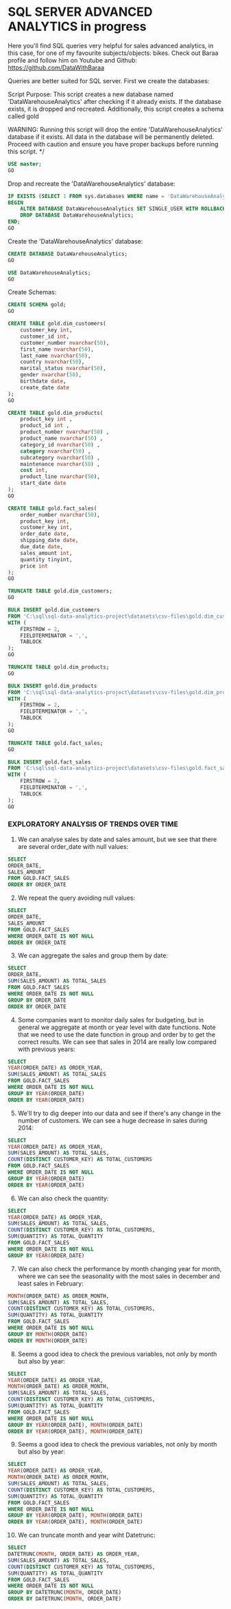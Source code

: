 # SQL SERVER ADVANCED ANALYTICS in progress

Here you'll find SQL queries very helpful for sales advanced analytics, in this case, for one of my favourite subjects/objects: bikes. Check out Baraa profile and follow him on Youtube and Github: https://github.com/DataWithBaraa

Queries are better suited for SQL server. First we create the databases:

Script Purpose:
    This script creates a new database named 'DataWarehouseAnalytics' after checking if it already exists. 
    If the database exists, it is dropped and recreated. Additionally, this script creates a schema called gold
	
WARNING:
    Running this script will drop the entire 'DataWarehouseAnalytics' database if it exists. 
    All data in the database will be permanently deleted. Proceed with caution 
    and ensure you have proper backups before running this script.
*/
```sql
USE master;
GO
```
Drop and recreate the 'DataWarehouseAnalytics' database:
```sql
IF EXISTS (SELECT 1 FROM sys.databases WHERE name = 'DataWarehouseAnalytics')
BEGIN
    ALTER DATABASE DataWarehouseAnalytics SET SINGLE_USER WITH ROLLBACK IMMEDIATE;
    DROP DATABASE DataWarehouseAnalytics;
END;
GO
```
Create the 'DataWarehouseAnalytics' database:

```sql
CREATE DATABASE DataWarehouseAnalytics;
GO

USE DataWarehouseAnalytics;
GO
```
Create Schemas:

```sql
CREATE SCHEMA gold;
GO
```

```sql
CREATE TABLE gold.dim_customers(
	customer_key int,
	customer_id int,
	customer_number nvarchar(50),
	first_name nvarchar(50),
	last_name nvarchar(50),
	country nvarchar(50),
	marital_status nvarchar(50),
	gender nvarchar(50),
	birthdate date,
	create_date date
);
GO
```
```sql
CREATE TABLE gold.dim_products(
	product_key int ,
	product_id int ,
	product_number nvarchar(50) ,
	product_name nvarchar(50) ,
	category_id nvarchar(50) ,
	category nvarchar(50) ,
	subcategory nvarchar(50) ,
	maintenance nvarchar(50) ,
	cost int,
	product_line nvarchar(50),
	start_date date 
);
GO
```
```sql
CREATE TABLE gold.fact_sales(
	order_number nvarchar(50),
	product_key int,
	customer_key int,
	order_date date,
	shipping_date date,
	due_date date,
	sales_amount int,
	quantity tinyint,
	price int 
);
GO
```
```sql
TRUNCATE TABLE gold.dim_customers;
GO
```

```sql
BULK INSERT gold.dim_customers
FROM 'C:\sql\sql-data-analytics-project\datasets\csv-files\gold.dim_customers.csv'
WITH (
	FIRSTROW = 2,
	FIELDTERMINATOR = ',',
	TABLOCK
);
GO
```
```sql
TRUNCATE TABLE gold.dim_products;
GO
```
```sql
BULK INSERT gold.dim_products
FROM 'C:\sql\sql-data-analytics-project\datasets\csv-files\gold.dim_products.csv'
WITH (
	FIRSTROW = 2,
	FIELDTERMINATOR = ',',
	TABLOCK
);
GO
```
```sql
TRUNCATE TABLE gold.fact_sales;
GO
```
```sql
BULK INSERT gold.fact_sales
FROM 'C:\sql\sql-data-analytics-project\datasets\csv-files\gold.fact_sales.csv'
WITH (
	FIRSTROW = 2,
	FIELDTERMINATOR = ',',
	TABLOCK
);
GO
```
### EXPLORATORY ANALYSIS OF TRENDS OVER TIME

1. We can analyse sales by date and sales amount, but we see that there are several order_date with null values:
```sql
SELECT 
ORDER_DATE,
SALES_AMOUNT
FROM GOLD.FACT_SALES
ORDER BY ORDER_DATE
```
2. We repeat the query avoiding null values:
```sql
SELECT 
ORDER_DATE,
SALES_AMOUNT
FROM GOLD.FACT_SALES
WHERE ORDER_DATE IS NOT NULL
ORDER BY ORDER_DATE
```
3. We can aggregate the sales and group them by date:
```sql
SELECT 
ORDER_DATE,
SUM(SALES_AMOUNT) AS TOTAL_SALES
FROM GOLD.FACT_SALES
WHERE ORDER_DATE IS NOT NULL
GROUP BY ORDER_DATE
ORDER BY ORDER_DATE
```
4. Some companies want to monitor daily sales for budgeting, but in general we aggregate at month or year level with date functions. Note that we need to use the date function in group and order by to get the correct results. We can see that sales in 2014 are really low compared with previous years:
```sql
SELECT 
YEAR(ORDER_DATE) AS ORDER_YEAR,
SUM(SALES_AMOUNT) AS TOTAL_SALES
FROM GOLD.FACT_SALES
WHERE ORDER_DATE IS NOT NULL
GROUP BY YEAR(ORDER_DATE)
ORDER BY YEAR(ORDER_DATE)
```
5. We'll try to dig deeper into our data and see if there's any change in the number of customers. We can see a huge decrease in sales during 2014:
```sql
SELECT 
YEAR(ORDER_DATE) AS ORDER_YEAR,
SUM(SALES_AMOUNT) AS TOTAL_SALES,
COUNT(DISTINCT CUSTOMER_KEY) AS TOTAL_CUSTOMERS
FROM GOLD.FACT_SALES
WHERE ORDER_DATE IS NOT NULL
GROUP BY YEAR(ORDER_DATE)
ORDER BY YEAR(ORDER_DATE)
```
6. We can also check the quantity:
```sql
SELECT 
YEAR(ORDER_DATE) AS ORDER_YEAR,
SUM(SALES_AMOUNT) AS TOTAL_SALES,
COUNT(DISTINCT CUSTOMER_KEY) AS TOTAL_CUSTOMERS,
SUM(QUANTITY) AS TOTAL_QUANTITY
FROM GOLD.FACT_SALES
WHERE ORDER_DATE IS NOT NULL
GROUP BY YEAR(ORDER_DATE)
```
7. We can also check the performance by month changing year for month, where we can see the seasonality with the most sales in december and least sales in February:
```sql
MONTH(ORDER_DATE) AS ORDER_MONTH,
SUM(SALES_AMOUNT) AS TOTAL_SALES,
COUNT(DISTINCT CUSTOMER_KEY) AS TOTAL_CUSTOMERS,
SUM(QUANTITY) AS TOTAL_QUANTITY
FROM GOLD.FACT_SALES
WHERE ORDER_DATE IS NOT NULL
GROUP BY MONTH(ORDER_DATE)
ORDER BY MONTH(ORDER_DATE)
```
8. Seems a good idea to check the previous variables, not only by month but also by year:
```sql
SELECT
YEAR(ORDER_DATE) AS ORDER_YEAR,
MONTH(ORDER_DATE) AS ORDER_MONTH,
SUM(SALES_AMOUNT) AS TOTAL_SALES,
COUNT(DISTINCT CUSTOMER_KEY) AS TOTAL_CUSTOMERS,
SUM(QUANTITY) AS TOTAL_QUANTITY
FROM GOLD.FACT_SALES
WHERE ORDER_DATE IS NOT NULL
GROUP BY YEAR(ORDER_DATE), MONTH(ORDER_DATE)
ORDER BY YEAR(ORDER_DATE), MONTH(ORDER_DATE)
```
9. Seems a good idea to check the previous variables, not only by month but also by year:
```sql
SELECT
YEAR(ORDER_DATE) AS ORDER_YEAR,
MONTH(ORDER_DATE) AS ORDER_MONTH,
SUM(SALES_AMOUNT) AS TOTAL_SALES,
COUNT(DISTINCT CUSTOMER_KEY) AS TOTAL_CUSTOMERS,
SUM(QUANTITY) AS TOTAL_QUANTITY
FROM GOLD.FACT_SALES
WHERE ORDER_DATE IS NOT NULL
GROUP BY YEAR(ORDER_DATE), MONTH(ORDER_DATE)
ORDER BY YEAR(ORDER_DATE), MONTH(ORDER_DATE)
```
10. We can truncate month and year wiht Datetrunc:
```sql
SELECT
DATETRUNC(MONTH, ORDER_DATE) AS ORDER_YEAR,
SUM(SALES_AMOUNT) AS TOTAL_SALES,
COUNT(DISTINCT CUSTOMER_KEY) AS TOTAL_CUSTOMERS,
SUM(QUANTITY) AS TOTAL_QUANTITY
FROM GOLD.FACT_SALES
WHERE ORDER_DATE IS NOT NULL
GROUP BY DATETRUNC(MONTH, ORDER_DATE)
ORDER BY DATETRUNC(MONTH, ORDER_DATE)
```
